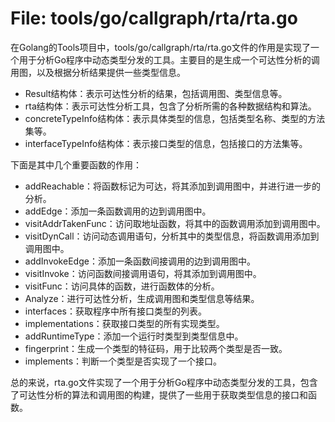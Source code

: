 # File: tools/go/callgraph/rta/rta.go

在Golang的Tools项目中，tools/go/callgraph/rta/rta.go文件的作用是实现了一个用于分析Go程序中动态类型分发的工具。主要目的是生成一个可达性分析的调用图，以及根据分析结果提供一些类型信息。

- Result结构体：表示可达性分析的结果，包括调用图、类型信息等。
- rta结构体：表示可达性分析工具，包含了分析所需的各种数据结构和算法。
- concreteTypeInfo结构体：表示具体类型的信息，包括类型名称、类型的方法集等。
- interfaceTypeInfo结构体：表示接口类型的信息，包括接口的方法集等。

下面是其中几个重要函数的作用：

- addReachable：将函数标记为可达，将其添加到调用图中，并进行进一步的分析。
- addEdge：添加一条函数调用的边到调用图中。
- visitAddrTakenFunc：访问取地址函数，将其中的函数调用添加到调用图中。
- visitDynCall：访问动态调用语句，分析其中的类型信息，将函数调用添加到调用图中。
- addInvokeEdge：添加一条函数间接调用的边到调用图中。
- visitInvoke：访问函数间接调用语句，将其添加到调用图中。
- visitFunc：访问具体的函数，进行函数体的分析。
- Analyze：进行可达性分析，生成调用图和类型信息等结果。
- interfaces：获取程序中所有接口类型的列表。
- implementations：获取接口类型的所有实现类型。
- addRuntimeType：添加一个运行时类型到类型信息中。
- fingerprint：生成一个类型的特征码，用于比较两个类型是否一致。
- implements：判断一个类型是否实现了一个接口。

总的来说，rta.go文件实现了一个用于分析Go程序中动态类型分发的工具，包含了可达性分析的算法和调用图的构建，提供了一些用于获取类型信息的接口和函数。

